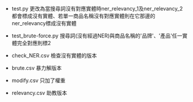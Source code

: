 * test.py 更改為當搜尋詞沒有對應實體時ner_relevancy_1及ner_relevancy_2都會標成沒有實體、若單一商品名稱沒有對應實體則在它那邊的ner_relevancy標成沒有實體

* test_brute-force.py 搜尋詞(沒有經過NER)與商品名稱的'品牌'、'產品'任一實體完全對應則標2

* check_NER.csv 檢查沒有實體的版本

* brute.csv 暴力解版本

* modify.csv 只加了權重

* relevancy.csv 助教版本
